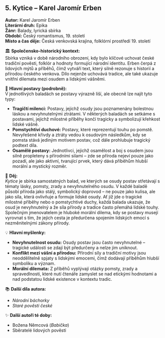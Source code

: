 ## 5. Kytice – Karel Jaromír Erben

**Autor:** Karel Jaromír Erben  
**Literární druh:** Epika  
**Žánr:** Balady, lyrická sbírka  
**Období:** Český romantismus, 19. století  
**Místo a čas děje:** Česká venkovská krajina, folklórní prostředí 19. století

🏛 **Společensko-historický kontext:**  
Sbírka vzniká v době národního obrození, kdy bylo klíčové uchovat české tradiční pověsti, folklór a hodnoty formující národní identitu. Erben čerpá z lidových mýtů a příběhů, čímž vytváří text, který silně rezonuje s historií a přírodou českého venkova. Dílo nejenže uchovává tradice, ale také ukazuje vnitřní dilemata mezi osudem a lidskými vášněmi.

👤 **Hlavní postavy (podrobně):**  
V jednotlivých baladách se postavy výrazně liší, ale obecně lze najít tyto typy:  
- **Tragičtí milenci:** Postavy, jejichž osudy jsou poznamenány bolestnou láskou a nevyhnutelnými ztrátami. V některých baladách se setkáme s postavami, jejichž milostné příběhy končí tragicky a symbolizují křehkost lidské vášně.  
- **Pomstychtiví duchové:** Postavy, které reprezentují touhu po pomstě. Nevyřešené křivdy a ztráty vedou k osudovým následkům, kdy se pomsta stává jediným motivem postav, což dále prohlubuje tragický podtext díla.  
- **Osamělé postavy:** Jednotlivci, jejichž osamělost a boj s osudem jsou silně propleteny s přírodními silami – zde se příroda nejeví pouze jako pozadí, ale jako aktivní, tvarující prvek, který dává příběhům hlubší morální a mystický rozměr.

📜 **Děj:**  
*Kytice* je sbírka samostatných balad, ve kterých se osudy postav střetávají s tématy lásky, pomsty, zrady a nevyhnutelného osudu. V každé baladě působí příroda jako stálý, symbolický doprovod – ne pouze jako kulisa, ale jako síla, která ovlivňuje a formuje lidské osudy. Ať již jde o tragické milostné příběhy nebo o pomstychtivé duchy, každá balada ukazuje, že osud je nevyhnutelný a že síla přírody a tradice často přemáhá lidské touhy. Společným jmenovatelem je hluboké morální dilema, kdy se postavy musejí vyrovnat s tím, že jejich cesta je předurčena spojením lidských emocí s nezměnitelnými zákony přírody.

💡 **Hlavní myšlenky:**  
- **Nevyhnutelnost osudu:** Osudy postav jsou často nevyhnutelné – tragické události se zdají být předurčeny a nelze jim uniknout.  
- **Konflikt mezi vášní a přírodou:** Přírodní síly a tradiční motivy jsou neoddělitelně spjaty s lidskými emocemi, čímž dodávají příběhům hlubší symboliku a význam.  
- **Morální dilemata:** Z příběhů vyplývají otázky pomsty, zrady a spravedlnosti, které nutí čtenáře zamyslet se nad etickými hodnotami a nad podstatou lidské existence v kontextu tradic.

📚 **Další díla autora:**  
- *Národní báchorky*  
- *Staré pověsti české*

✨ **Další autoři té doby:**  
- Božena Němcová (*Babička*)  
- Sběratelé lidových pověstí
